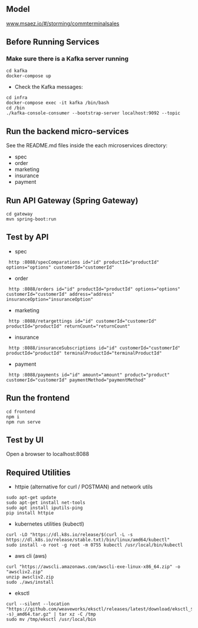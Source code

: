 # 

## Model
www.msaez.io/#/storming/commterminalsales

## Before Running Services
### Make sure there is a Kafka server running
```
cd kafka
docker-compose up
```
- Check the Kafka messages:
```
cd infra
docker-compose exec -it kafka /bin/bash
cd /bin
./kafka-console-consumer --bootstrap-server localhost:9092 --topic
```

## Run the backend micro-services
See the README.md files inside the each microservices directory:

- spec
- order
- marketing
- insurance
- payment


## Run API Gateway (Spring Gateway)
```
cd gateway
mvn spring-boot:run
```

## Test by API
- spec
```
 http :8088/specComparations id="id" productId="productId" options="options" customerId="customerId" 
```
- order
```
 http :8088/orders id="id" productId="productId" options="options" customerId="customerId" address="address" insuranceOption="insuranceOption" 
```
- marketing
```
 http :8088/retargettings id="id" customerId="customerId" productId="productId" returnCount="returnCount" 
```
- insurance
```
 http :8088/insuranceSubscriptions id="id" customerId="customerId" productId="productId" terminalProductId="terminalProductId" 
```
- payment
```
 http :8088/payments id="id" amount="amount" product="product" customerId="customerId" paymentMethod="paymentMethod" 
```


## Run the frontend
```
cd frontend
npm i
npm run serve
```

## Test by UI
Open a browser to localhost:8088

## Required Utilities

- httpie (alternative for curl / POSTMAN) and network utils
```
sudo apt-get update
sudo apt-get install net-tools
sudo apt install iputils-ping
pip install httpie
```

- kubernetes utilities (kubectl)
```
curl -LO "https://dl.k8s.io/release/$(curl -L -s https://dl.k8s.io/release/stable.txt)/bin/linux/amd64/kubectl"
sudo install -o root -g root -m 0755 kubectl /usr/local/bin/kubectl
```

- aws cli (aws)
```
curl "https://awscli.amazonaws.com/awscli-exe-linux-x86_64.zip" -o "awscliv2.zip"
unzip awscliv2.zip
sudo ./aws/install
```

- eksctl 
```
curl --silent --location "https://github.com/weaveworks/eksctl/releases/latest/download/eksctl_$(uname -s)_amd64.tar.gz" | tar xz -C /tmp
sudo mv /tmp/eksctl /usr/local/bin
```

